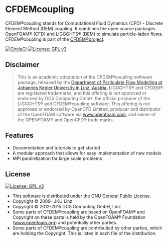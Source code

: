 # CFDEMcoupling

CFDEM®coupling stands for Computational Fluid Dynamics (CFD) - Discrete Element Method (DEM) coupling. It combines the open source packages OpenFOAM® (CFD) and LIGGGHTS® (DEM) to simulate particle-laden flows. CFDEM®coupling is part of the [CFDEM®project](https://www.cfdem.com).

[![CircleCI](https://circleci.com/gh/ParticulateFlow/CFDEMcoupling.svg?style=shield&circle-token=e4b6af30d3aa7aee109d206116f01600bf9ee9c6)](https://circleci.com/gh/ParticulateFlow/CFDEMcoupling)
[![License: GPL v3](https://img.shields.io/badge/License-GPL%20v3-blue.svg)](https://www.gnu.org/licenses/gpl-3.0.html)

## Disclaimer

> This is an academic adaptation of the CFDEM®coupling software package, released by the
[Department of Particulate Flow Modelling at Johannes Kepler University in Linz, Austria.](https://www.jku.at/pfm)
> LIGGGHTS® and CFDEM® are registered trademarks, and this offering is not approved or
endorsed by DCS Computing GmbH, the official producer of the LIGGGHTS® and CFDEM®coupling software.
> This offering is not approved or endorsed by OpenCFD Limited, producer and distributor of the OpenFOAM software via www.openfoam.com, and owner of the OPENFOAM®  and OpenCFD®  trade marks.

## Features

- Documentation and tutorials to get started
- A modular approach that allows for easy implementation of new models
- MPI parallelization for large scale problems

## License

[![License: GPL v3](https://img.shields.io/badge/License-GPL%20v3-blue.svg)](https://www.gnu.org/licenses/gpl-3.0.html)

- This software is distributed under the [GNU General Public License](https://opensource.org/licenses/GPL-3.0).
- Copyright © 2009-     JKU Linz
- Copyright © 2012-2015 DCS Computing GmbH, Linz
- Some parts of CFDEM®coupling are based on OpenFOAM® and Copyright on these
  parts is held by the OpenFOAM® Foundation (www.openfoam.org)
  and potentially other parties.
- Some parts of CFDEM®coupling are contributied by other parties, which are
  holding the Copyright. This is listed in each file of the distribution.

